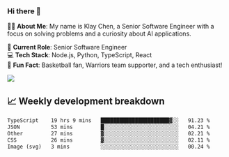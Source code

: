 ### Hi there 👋

👨‍💻 **About Me**: My name is Klay Chen, a Senior Software Engineer with a focus on solving problems and a curiosity about AI applications.

💼 **Current Role**: Senior Software Engineer  
💻 **Tech Stack**: Node.js, Python, TypeScript, React  
🏀 **Fun Fact**: Basketball fan, Warriors team supporter, and a tech enthusiast!

<img align="center" src="https://github-readme-stats.vercel.app/api?username=nameczz&show_icons=true&hide_title=true&theme=dracula" />

## 📈 Weekly development breakdown

<!--START_SECTION:waka-->

```txt
TypeScript    19 hrs 9 mins   ██████████████████████▓░░   91.23 %
JSON          53 mins         █░░░░░░░░░░░░░░░░░░░░░░░░   04.21 %
Other         27 mins         ▓░░░░░░░░░░░░░░░░░░░░░░░░   02.21 %
CSS           26 mins         ▓░░░░░░░░░░░░░░░░░░░░░░░░   02.11 %
Image (svg)   3 mins          ░░░░░░░░░░░░░░░░░░░░░░░░░   00.24 %
```

<!--END_SECTION:waka-->
